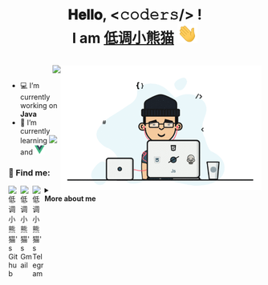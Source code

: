 <!-- <div>
    <img src="https://emojis.slackmojis.com/emojis/images/1563480763/5999/meow_party.gif" width="60" height="60"/> 
    <img src="https://emojis.slackmojis.com/emojis/images/1563480763/5999/meow_party.gif" width="60" height="60" align="right"/> 
</div> -->
<!--
### Hi there 👋  How to reach me: ... [Github](https://github.com/java-aodeng) [QQ群](http://qm.qq.com/cgi-bin/qm/qr?k=YDcZoqa_Tsu2H-y-35vfFkBYYNoioYvI&group_code=756796932) [微博](https://weibo.com/aodeng520)

<!--
**java-aodeng/java-aodeng** is a ✨ _special_ ✨ repository because its `README.md` (this file) appears on your GitHub profile.

Here are some ideas to get you started:

- 🔭 I’m currently working on ...
- 🌱 I’m currently learning ...
- 👯 I’m looking to collaborate on ...
- 🤔 I’m looking for help with ...
- 💬 Ask me about ...
- 📫 How to reach me: ...
- 😄 Pronouns: ...
- ⚡ Fun fact: ...
- 🔭 I’m currently working on JAVA
- 🌱 I’m currently learning GOLANG

[![Saving's github stats](https://github-readme-stats.vercel.app/api?username=java-aodeng&show_icons=true&bg_color=24292e&title_color=ffffff&text_color=ffffff)](https://github.com/java-aodeng)
-->


<!--<img align="right" src="https://github-readme-stats.vercel.app/api?username=java-aodeng&count_private=true&show_icons=true&hide_title=true" />-->


<h1 align="center">
  𝐇𝐞𝐥𝐥𝐨, &lt;𝚌𝚘𝚍𝚎𝚛𝚜/&gt; ! 
  <br/>
  I am <a target="_blank" href="https://ozanisgor.netlify.app/">低调小熊猫</a>

  <a target="_blank">
    <img src="https://github.com/ozanisgor/ozanisgor/blob/master/Hi.gif" width="40px" />
  </a>
</h1>
<br/>

<a target="_blank">
  <img align="right" height="250" width="400" alt="GIF" src="https://github.com/ozanisgor/ozanisgor/blob/master/image.gif">
  <a href="https://github.com/java-aodeng"><img align="right" src="https://github-readme-stats.vercel.app/api?username=java-aodeng&show_icons=true" /></a>
</a>

<br/>

- :computer: I’m currently working on **Java**
- :pushpin: I’m currently learning  <img height="20" src="https://golang.org/lib/godoc/images/go-logo-blue.svg"> and <img height="20" src="https://raw.githubusercontent.com/github/explore/80688e429a7d4ef2fca1e82350fe8e3517d3494d/topics/vue/vue.png">
### :mag_right: Find me:

<p>
    <a href="https://github.com/java-aodeng">
        <img alt="低调小熊猫's Github" align="left" width="24px" src="https://cdn.jsdelivr.net/npm/simple-icons@v3/icons/github.svg"/>
    </a>
    <a href="https://weibo.com/aodeng520">
        <img alt="低调小熊猫's Gmail" align="left" width="24px" src="https://cdn.jsdelivr.net/npm/simple-icons@latest/icons/sinaweibo.svg"/>
    </a>  
    <a href="https://t.me/joinchat/LSsyBxVKLGEkF5MtIhg6TQ">
        <img alt="低调小熊猫's Telegram" align="left" width="24px" src="https://cdn.jsdelivr.net/npm/simple-icons@v3/icons/telegram.svg"/>
    </a>
</p>

<details>
    <summary>
        <b>More about me</b>
    </summary>
<br>

接着奏乐，接着舞    

<p>    
    <img src="https://syimg.3dmgame.com/uploadimg/upload/image/20200714/20200714202945_91290.gif" width="200" height="200"/> 
</p>    
    
<p align="center">
    <img align="center" src="https://emojis.slackmojis.com/emojis/images/1563480763/5999/meow_party.gif" width="60" height="60"/> 
    <img align="center" src="https://emojis.slackmojis.com/emojis/images/1563480763/5999/meow_party.gif" width="60" height="60"/> 
    <img align="center" src="https://emojis.slackmojis.com/emojis/images/1563480763/5999/meow_party.gif" width="60" height="60"/> 
    <img align="center" src="https://emojis.slackmojis.com/emojis/images/1563480763/5999/meow_party.gif" width="60" height="60"/> 
    <img align="center" src="https://emojis.slackmojis.com/emojis/images/1563480763/5999/meow_party.gif" width="60" height="60"/> 
    <img align="center" src="https://emojis.slackmojis.com/emojis/images/1563480763/5999/meow_party.gif" width="60" height="60"/> 
    <img align="center" src="https://emojis.slackmojis.com/emojis/images/1563480763/5999/meow_party.gif" width="60" height="60"/>
    <img align="center" src="https://emojis.slackmojis.com/emojis/images/1563480763/5999/meow_party.gif" width="60" height="60"/>    
    <img align="center" src="https://emojis.slackmojis.com/emojis/images/1563480763/5999/meow_party.gif" width="60" height="60"/>    
    <br>
    <img align="center" src="https://emojis.slackmojis.com/emojis/images/1563480763/5999/meow_party.gif" width="60" height="60"/>       
    <img align="center" src="https://emojis.slackmojis.com/emojis/images/1563480763/5999/meow_party.gif" width="60" height="60"/>    
    <img align="center" src="https://emojis.slackmojis.com/emojis/images/1563480763/5999/meow_party.gif" width="60" height="60"/>         
    <br>
    <img align="center" src="https://emojis.slackmojis.com/emojis/images/1563480763/5999/meow_party.gif" width="80" height="80"/>       
    </p>
    
<!--     
- 📫[Github](https://github.com/java-aodeng) [QQ群](http://qm.qq.com/cgi-bin/qm/qr?k=YDcZoqa_Tsu2H-y-35vfFkBYYNoioYvI&group_code=756796932) [微博](https://weibo.com/aodeng520)✨![](https://komarev.com/ghpvc/?username=java-aodeng&color=blue)<img src="https://media.giphy.com/media/WUlplcMpOCEmTGBtBW/giphy.gif" width="30">
 -->
